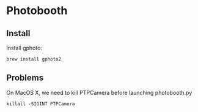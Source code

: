 # Photobooth

## Install

Install gphoto:

    brew install gphoto2

## Problems

On MacOS X, we need to kill PTPCamera before launching photobooth.py

    killall -SIGINT PTPCamera

